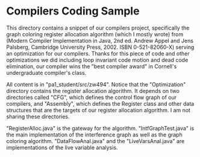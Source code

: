 # Compilers Coding Sample
This directory contains a snippet of our compilers project, specifically the graph coloring register allocation algorithm (which I mostly wrote) from (Modern Compiler Implementation in Java, 2nd ed. Andrew Appel and Jens Palsberg, Cambridge University Press, 2002. ISBN 0-521-82060-X) serving an optimization for our compilers. Thanks for this piece of code and other optimizations we did including loop invariant code motion and dead code elimination, our compiler wins the "best compiler award" in Cornell's undergraduate compiler's class. 

All content is in "pa1\_student/src/zw494". Notice that the "Optimization" directory contains the register allocation algorithm. It depends on two directories called "CFG", which defines the control flow graph of our compilers, and "Assembly", which defines the Register class and other data structures that are the targets of our register allocation algorithm. I am not sharing these directories.

"RegisterAlloc.java" is the gateway for the algorithm. "IntfGraphTest.java" is the main implementation of the interference graph as well as the graph coloring algorithm. "DataFlowAnal.java" and the "LiveVarsAnal.java" are implementations of the live variable analysis. 
